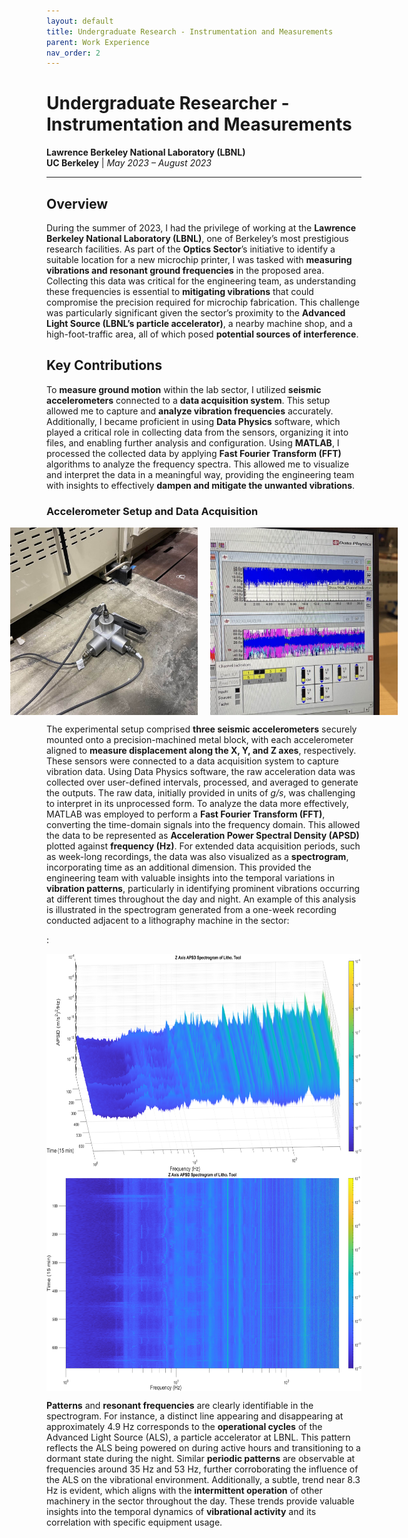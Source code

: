 ```yaml
---
layout: default
title: Undergraduate Research - Instrumentation and Measurements
parent: Work Experience
nav_order: 2
---
```


# Undergraduate Researcher - Instrumentation and Measurements
**Lawrence Berkeley National Laboratory (LBNL)**  
**UC Berkeley** | *May 2023 – August 2023*

---

## Overview  
During the summer of 2023, I had the privilege of working at the **Lawrence Berkeley National Laboratory (LBNL)**, one of Berkeley’s most prestigious research facilities. As part of the **Optics Sector**’s initiative to identify a suitable location for a new microchip printer, I was tasked with **measuring vibrations and resonant ground frequencies** in the proposed area. Collecting this data was critical for the engineering team, as understanding these frequencies is essential to **mitigating vibrations** that could compromise the precision required for microchip fabrication. This challenge was particularly significant given the sector’s proximity to the **Advanced Light Source (LBNL’s particle accelerator)**, a nearby machine shop, and a high-foot-traffic area, all of which posed **potential sources of interference**.

## Key Contributions 
To **measure ground motion** within the lab sector, I utilized **seismic accelerometers** connected to a **data acquisition system**. This setup allowed me to capture and **analyze vibration frequencies** accurately. Additionally, I became proficient in using **Data Physics** software, which played a critical role in collecting data from the sensors, organizing it into files, and enabling further analysis and configuration. Using **MATLAB**, I processed the collected data by applying **Fast Fourier Transform (FFT)** algorithms to analyze the frequency spectra. This allowed me to visualize and interpret the data in a meaningful way, providing the engineering team with insights to effectively **dampen and mitigate the unwanted vibrations**. 

### Accelerometer Setup and Data Acquisition
<div style="display: flex; justify-content: center; gap: 20px;">
  <img src="assets/accelerometers.jpg" alt="accelerometers" style="height: 300px; width: auto;">
  <img src="assets/dataphysics.jpg" alt="data physics" style="height: 300px; width: auto;">
</div>

The experimental setup comprised **three seismic accelerometers** securely mounted onto a precision-machined metal block, with each accelerometer aligned to **measure displacement along the X, Y, and Z axes**, respectively. These sensors were connected to a data acquisition system to capture vibration data. Using Data Physics software, the raw acceleration data was collected over user-defined intervals, processed, and averaged to generate the outputs. The raw data, initially provided in units of *g/s*, was challenging to interpret in its unprocessed form. To analyze the data more effectively, MATLAB was employed to perform a **Fast Fourier Transform (FFT)**, converting the time-domain signals into the frequency domain. This allowed the data to be represented as **Acceleration Power Spectral Density (APSD)** plotted against **frequency (Hz)**. For extended data acquisition periods, such as week-long recordings, the data was also visualized as a **spectrogram**, incorporating time as an additional dimension. This provided the engineering team with valuable insights into the temporal variations in **vibration patterns**, particularly in identifying prominent vibrations occurring at different times throughout the day and night. An example of this analysis is illustrated in the spectrogram generated from a one-week recording conducted adjacent to a lithography machine in the sector:

: 

<div style="display: flex; justify-content: center; gap: 20px;">
  <img src="assets/spectrogram3D.png" alt="spectrogram3D" style="height: 350px; width: auto;">
</div>

<div style="display: flex; justify-content: center; gap: 20px;">
  <img src="assets/spectrogram2D.png" alt="spectrogram2D" style="height: 350px; width: auto;">
</div>

**Patterns** and **resonant frequencies** are clearly identifiable in the spectrogram. For instance, a distinct line appearing and disappearing at approximately 4.9 Hz corresponds to the **operational cycles** of the Advanced Light Source (ALS), a particle accelerator at LBNL. This pattern reflects the ALS being powered on during active hours and transitioning to a dormant state during the night. Similar **periodic patterns** are observable at frequencies around 35 Hz and 53 Hz, further corroborating the influence of the ALS on the vibrational environment. Additionally, a subtle, trend near 8.3 Hz is evident, which aligns with the **intermittent operation** of other machinery in the sector throughout the day. These trends provide valuable insights into the temporal dynamics of **vibrational activity** and its correlation with specific equipment usage.

